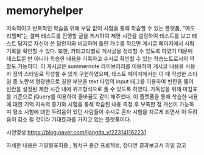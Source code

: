 # memoryhelper

지속적이고 반복적인 학습을 위해 부담 없이 시험을 통해 학습할 수 있는 플랫폼, “메모리헬퍼”는 셀피 테스트를 진행할 글을 게시하여 제한 시간을 설정하여 테스트를 보고 테스트 답지로 자신이 쓴 답안지와 비교하며 틀린 개수를 적으면 게시글 페이지에서 시험 기록을 확인할 수 있다. 또한, 카테고리별로 게시글을 정리할 수 있도록 하였기 때문에 테스트뿐 만 아니라 학습한 내용을 기록하고 수시로 확인할 수 있는 학습노트로서의 역할도 가능하다. 이 게시글은 summernote 라이브러리를 이용하여 게시글 내용을 사용자 정의 스타일로 작성할 수 있게 구현하였으며, 테스트 페이지에서는 이 때 작성한 스타일 중 노란색 형광펜으로 칠한 부분을 text 타입의 input 태그를 이용하여 빈칸을 뚫어 빈칸을 설정된 제한 시간 내에 퀴즈형식으로 풀 수 있도록 하였다. 가독성을 위해 마침표를 기준으로 jQuery를 이용하여 줄바꿈도 같이 해주었다. 이 플랫폼을 통해 학습한 내용에 대한 기억 지속력 증가와 시험을 통해 학습된 내용 측정 후 부족한 점 개선이 가능하며 평소 시험에 대한 두려움이 있던 사람들이 수시로 혼자 시험을 치르게 되면서 이 두려움이 감소 될 것이라 기대효과를 가지고 있는 플랫폼이다.

 시연영상
https://blog.naver.com/jjangda_y/223141162231

 자세한 내용은 기말발표최종 , 웹서구 중간 프로젝트, 장다연 결과보고서 파일 참고
